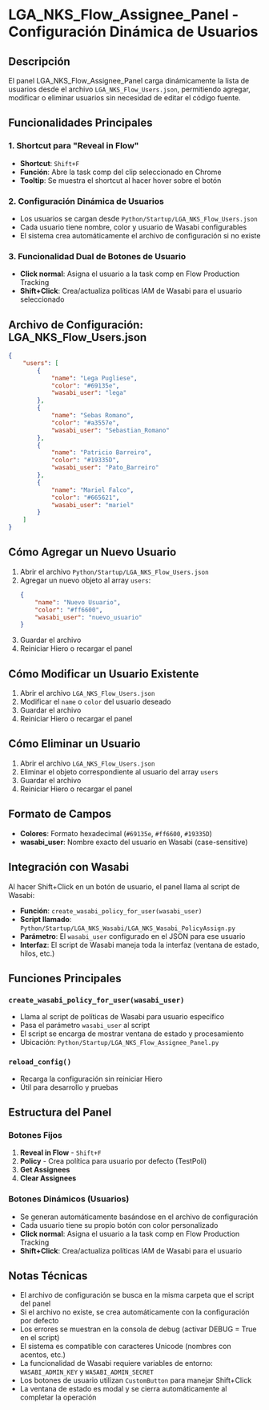 # LGA_NKS_Flow_Assignee_Panel - Configuración Dinámica de Usuarios

## Descripción
El panel LGA_NKS_Flow_Assignee_Panel carga dinámicamente la lista de usuarios desde el archivo `LGA_NKS_Flow_Users.json`, permitiendo agregar, modificar o eliminar usuarios sin necesidad de editar el código fuente.

## Funcionalidades Principales

### 1. Shortcut para "Reveal in Flow"
- **Shortcut**: `Shift+F`
- **Función**: Abre la task comp del clip seleccionado en Chrome
- **Tooltip**: Se muestra el shortcut al hacer hover sobre el botón

### 2. Configuración Dinámica de Usuarios
- Los usuarios se cargan desde `Python/Startup/LGA_NKS_Flow_Users.json`
- Cada usuario tiene nombre, color y usuario de Wasabi configurables
- El sistema crea automáticamente el archivo de configuración si no existe

### 3. Funcionalidad Dual de Botones de Usuario
- **Click normal**: Asigna el usuario a la task comp en Flow Production Tracking
- **Shift+Click**: Crea/actualiza políticas IAM de Wasabi para el usuario seleccionado

## Archivo de Configuración: LGA_NKS_Flow_Users.json

```json
{
    "users": [
        {
            "name": "Lega Pugliese",
            "color": "#69135e",
            "wasabi_user": "lega"
        },
        {
            "name": "Sebas Romano", 
            "color": "#a3557e",
            "wasabi_user": "Sebastian_Romano"
        },
        {
            "name": "Patricio Barreiro",
            "color": "#19335D",
            "wasabi_user": "Pato_Barreiro"
        },
        {
            "name": "Mariel Falco",
            "color": "#665621",
            "wasabi_user": "mariel"
        }
    ]
}
```

## Cómo Agregar un Nuevo Usuario

1. Abrir el archivo `Python/Startup/LGA_NKS_Flow_Users.json`
2. Agregar un nuevo objeto al array `users`:
   ```json
   {
       "name": "Nuevo Usuario",
       "color": "#ff6600",
       "wasabi_user": "nuevo_usuario"
   }
   ```
3. Guardar el archivo
4. Reiniciar Hiero o recargar el panel

## Cómo Modificar un Usuario Existente

1. Abrir el archivo `LGA_NKS_Flow_Users.json`
2. Modificar el `name` o `color` del usuario deseado
3. Guardar el archivo
4. Reiniciar Hiero o recargar el panel

## Cómo Eliminar un Usuario

1. Abrir el archivo `LGA_NKS_Flow_Users.json`
2. Eliminar el objeto correspondiente al usuario del array `users`
3. Guardar el archivo
4. Reiniciar Hiero o recargar el panel

## Formato de Campos
- **Colores**: Formato hexadecimal (`#69135e`, `#ff6600`, `#19335D`)
- **wasabi_user**: Nombre exacto del usuario en Wasabi (case-sensitive)

## Integración con Wasabi
Al hacer Shift+Click en un botón de usuario, el panel llama al script de Wasabi:
- **Función**: `create_wasabi_policy_for_user(wasabi_user)` 
- **Script llamado**: `Python/Startup/LGA_NKS_Wasabi/LGA_NKS_Wasabi_PolicyAssign.py`
- **Parámetro**: El `wasabi_user` configurado en el JSON para ese usuario
- **Interfaz**: El script de Wasabi maneja toda la interfaz (ventana de estado, hilos, etc.)

## Funciones Principales

### `create_wasabi_policy_for_user(wasabi_user)`
- Llama al script de políticas de Wasabi para usuario específico
- Pasa el parámetro `wasabi_user` al script
- El script se encarga de mostrar ventana de estado y procesamiento
- Ubicación: `Python/Startup/LGA_NKS_Flow_Assignee_Panel.py`

### `reload_config()`
- Recarga la configuración sin reiniciar Hiero
- Útil para desarrollo y pruebas

## Estructura del Panel

### Botones Fijos
1. **Reveal in Flow** - `Shift+F`
2. **Policy** - Crea política para usuario por defecto (TestPoli)
3. **Get Assignees**
4. **Clear Assignees**

### Botones Dinámicos (Usuarios)
- Se generan automáticamente basándose en el archivo de configuración
- Cada usuario tiene su propio botón con color personalizado
- **Click normal**: Asigna el usuario a la task comp en Flow Production Tracking
- **Shift+Click**: Crea/actualiza políticas IAM de Wasabi para el usuario

## Notas Técnicas
- El archivo de configuración se busca en la misma carpeta que el script del panel
- Si el archivo no existe, se crea automáticamente con la configuración por defecto
- Los errores se muestran en la consola de debug (activar DEBUG = True en el script)
- El sistema es compatible con caracteres Unicode (nombres con acentos, etc.)
- La funcionalidad de Wasabi requiere variables de entorno: `WASABI_ADMIN_KEY` y `WASABI_ADMIN_SECRET`
- Los botones de usuario utilizan `CustomButton` para manejar Shift+Click
- La ventana de estado es modal y se cierra automáticamente al completar la operación 